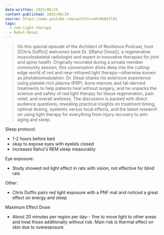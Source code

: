 ```yaml
---
date-written: 2025/06/25
content-published: 2025/06/24
source: https://www.youtube.com/watch?v=nRrbKNxIl9I
tags:
  - red-light-therapy
  - Rahul-Desai
---
```

> On this special episode of the Architect of Resilience Podcast, host [[Chris Duffin]] welcomes back Dr. [[Rahul Desai]], a regenerative musculoskeletal radiologist and expert in innovative therapies for joint and spine health. Originally recorded during a private member community session, this conversation dives deep into the cutting-edge world of red and near-infrared light therapy—otherwise known as photobiomodulation. Dr. Desai shares his extensive experience using platelet-rich plasma (PRP), bone marrow, and fat-derived treatments to help patients heal without surgery, and he unpacks the science and safety of red light therapy for tissue regeneration, pain relief, and overall wellness. The discussion is packed with direct audience questions, revealing practical insights on treatment timing, optimal dosing, systemic versus local effects, and the latest research on using light therapy for everything from injury recovery to anti-aging and sleep.

Sleep protocol:
* 1-2 hours before bed
* okay to expose eyes with eyelids closed
* increases Rahul's REM sleep measurably

Eye exposure:
* Study showed red light effect in rats with vision, not effective for blind rats

Other:
* Chris Duffin pairs red light exposure with a PNF mat and noticed a great effect on energy and sleep

Maximum Effect Dose:
* About 20 minutes per region per day-- fine to move light to other areas and treat those additionally without risk. Main risk is thermal effect on skin due to overexposure

